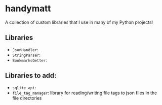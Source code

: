 # handymatt

A collection of custom libraries that I use in many of my Python projects!

## Libraries
- `JsonHandler`: 
- `StringParser`: 
- `BookmarksGetter`: 

## Libraries to add:
- `sqlite_api`: 
- `file_tag_manager`: library for reading/writing file tags to json files in the file directories
